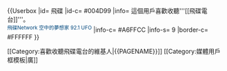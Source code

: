 {{Userbox
  |id= 飛碟
  |id-c= #004D99 
  |info=
這個用戶喜歡收聽'''[[飛碟電台]]'''。  
<span style="color: #00477D;"><sup>飛碟Network 空中的夢想家 92.1 UFO</sup></span> 
  |info-c= #A6FFCC
  |info-s= 9
  |border-c= #FFFFFF
}} 

<includeonly>[[Category:喜歡收聽飛碟電台的維基人|{{PAGENAME}}]]</includeonly><noinclude>
[[Category:媒體用戶框模板|廣]]
</noinclude>